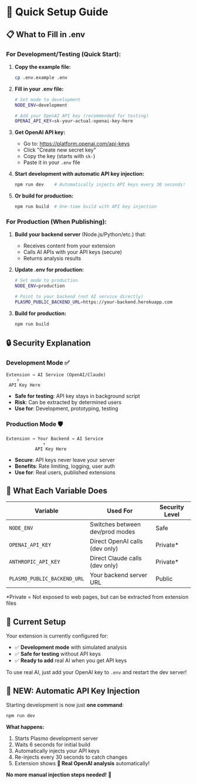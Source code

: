 # 🚀 Quick Setup Guide

## 📋 **What to Fill in .env**

### **For Development/Testing (Quick Start):**

1. **Copy the example file:**
   ```bash
   cp .env.example .env
   ```

2. **Fill in your .env file:**
   ```bash
   # Set mode to development
   NODE_ENV=development

   # Add your OpenAI API key (recommended for testing)
   OPENAI_API_KEY=sk-your-actual-openai-key-here
   ```

3. **Get OpenAI API key:**
   - Go to: https://platform.openai.com/api-keys
   - Click "Create new secret key"
   - Copy the key (starts with `sk-`)
   - Paste it in your `.env` file

4. **Start development with automatic API key injection:**
   ```bash
   npm run dev    # Automatically injects API keys every 30 seconds!
   ```

5. **Or build for production:**
   ```bash
   npm run build  # One-time build with API key injection
   ```

### **For Production (When Publishing):**

1. **Build your backend server** (Node.js/Python/etc.) that:
   - Receives content from your extension
   - Calls AI APIs with your API keys (secure)
   - Returns analysis results

2. **Update .env for production:**
   ```bash
   # Set mode to production
   NODE_ENV=production

   # Point to your backend (not AI service directly)
   PLASMO_PUBLIC_BACKEND_URL=https://your-backend.herokuapp.com
   ```

3. **Build for production:**
   ```bash
   npm run build
   ```

## 🔒 **Security Explanation**

### **Development Mode** ✅
```
Extension → AI Service (OpenAI/Claude)
    ↑
 API Key Here
```
- **Safe for testing**: API key stays in background script
- **Risk**: Can be extracted by determined users
- **Use for**: Development, prototyping, testing

### **Production Mode** 🛡️
```
Extension → Your Backend → AI Service
              ↑
           API Key Here
```
- **Secure**: API keys never leave your server
- **Benefits**: Rate limiting, logging, user auth
- **Use for**: Real users, published extensions

## 📝 **What Each Variable Does**

| Variable | Used For | Security Level |
|----------|----------|----------------|
| `NODE_ENV` | Switches between dev/prod modes | Safe |
| `OPENAI_API_KEY` | Direct OpenAI calls (dev only) | Private* |
| `ANTHROPIC_API_KEY` | Direct Claude calls (dev only) | Private* |
| `PLASMO_PUBLIC_BACKEND_URL` | Your backend server URL | Public |

*Private = Not exposed to web pages, but can be extracted from extension files

## 🎯 **Current Setup**

Your extension is currently configured for:
- ✅ **Development mode** with simulated analysis
- ✅ **Safe for testing** without API keys
- ✅ **Ready to add** real AI when you get API keys

To use real AI, just add your OpenAI key to `.env` and restart the dev server!

## 🚀 **NEW: Automatic API Key Injection**

Starting development is now just **one command**:
```bash
npm run dev
```

**What happens:**
1. Starts Plasmo development server
2. Waits 6 seconds for initial build
3. Automatically injects your API keys
4. Re-injects every 30 seconds to catch changes
5. Extension shows **🚀 Real OpenAI analysis** automatically!

**No more manual injection steps needed!** 🎉